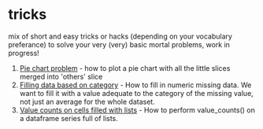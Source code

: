 # tricks

mix of short and easy tricks or hacks (depending on your vocabulary preferance) to solve your very (very) basic mortal problems, work in progress!</br>

1. <a href="https://github.com/grumpyclimber/tricks/blob/main/pie_chart_others.ipynb">Pie chart problem</a> - how to plot a pie chart with all the little slices merged into 'others' slice
2. <a href="https://github.com/grumpyclimber/tricks/blob/main/fill_it_per_cat.ipynb">Filling data based on category</a> - How to fill in numeric missing data. We want to fill it with a value adequate to the category of the missing value, not just an average for the whole dataset.
3. <a href="https://github.com/grumpyclimber/tricks/blob/main/lists.ipynb">Value counts on cells filled with lists</a> - How to perform value_counts() on a dataframe series full of lists.
